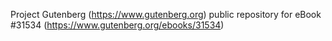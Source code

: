 Project Gutenberg (https://www.gutenberg.org) public repository for eBook #31534 (https://www.gutenberg.org/ebooks/31534)
